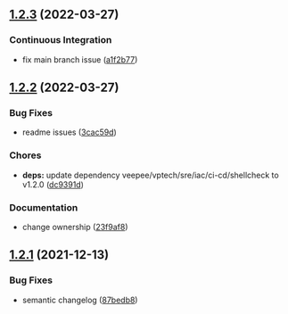 ## [1.2.3](https://git.vptech.eu/veepee/vptech/container-images/alpine/compare/1.2.2...1.2.3) (2022-03-27)


### Continuous Integration

* fix main branch issue ([a1f2b77](https://git.vptech.eu/veepee/vptech/container-images/alpine/commit/a1f2b778cb3dfcba22cc840b51f06f159eb1fad1))

## [1.2.2](https://git.vptech.eu/veepee/vptech/container-images/alpine/compare/1.2.1...1.2.2) (2022-03-27)


### Bug Fixes

* readme issues ([3cac59d](https://git.vptech.eu/veepee/vptech/container-images/alpine/commit/3cac59d036ca68418c96d2b191f5c8c414853297))


### Chores

* **deps:** update dependency veepee/vptech/sre/iac/ci-cd/shellcheck to v1.2.0 ([dc9391d](https://git.vptech.eu/veepee/vptech/container-images/alpine/commit/dc9391d0ced03533aa5f98680958107d332d2fde))


### Documentation

* change ownership ([23f9af8](https://git.vptech.eu/veepee/vptech/container-images/alpine/commit/23f9af8be46492a76106457c944236ec98342b11))

## [1.2.1](https://git.vptech.eu/veepee/vptech/sre/iac/docker-images/alpine/compare/1.2.0...1.2.1) (2021-12-13)


### Bug Fixes

* semantic changelog ([87bedb8](https://git.vptech.eu/veepee/vptech/sre/iac/docker-images/alpine/commit/87bedb8cb3e3ee3125067df6b0c766f1d6823916))
